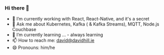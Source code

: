 ### Hi there 👋

- 🔭  I’m currently working with React, React-Native, and it's a secret
- 💬  Ask me about Kubernetes, Kafka ( & Kafka Streams), MQTT, Node.js Couchbase
- 🌱  I’m currently learning ... - always learning
- 📫  How to reach me: david@davidhill.ie
- 😄  Pronouns: him/he
